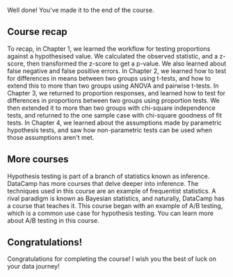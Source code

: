 Well done! You've made it to the end of the course.
## Course recap
To recap, in Chapter 1, we learned the workflow for testing proportions against a hypothesised value. We calculated the observed statistic, and a z-score, then transformed the z-score to get a p-value. We also learned about false negative and false positive errors. In Chapter 2, we learned how to test for differences in means between two groups using t-tests, and how to extend this to more than two groups using ANOVA and pairwise t-tests. In Chapter 3, we returned to proportion responses, and learned how to test for differences in proportions between two groups using proportion tests. We then extended it to more than two groups with chi-square independence tests, and returned to the one sample case with chi-square goodness of fit tests. In Chapter 4, we learned about the assumptions made by parametric hypothesis tests, and saw how non-parametric tests can be used when those assumptions aren't met.
## More courses
Hypothesis testing is part of a branch of statistics known as inference. DataCamp has more courses that delve deeper into inference. The techniques used in this course are an example of frequentist statistics. A rival paradigm is known as Bayesian statistics, and naturally, DataCamp has a course that teaches it. This course began with an example of A/B testing, which is a common use case for hypothesis testing. You can learn more about A/B testing in this course.
## Congratulations!
Congratulations for completing the course! I wish you the best of luck on your data journey!